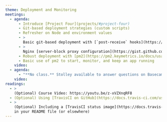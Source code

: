 ```yaml
---
theme: Deployment and Monitoring
meetings:
  - agenda:
      - Introduce [Project Four](projects/#project-four)
      - Git-based deployment strategies (custom scripts)
      - Refresher on Node and environment values
      - >
        Basic git-based deployment with [`post-receive` hooks](https://gist.github.com/profstolley/9d4baf6e73be444c900c19a8d5458ddb#file-post-receive)
      - >
        Nginx [server-block proxy configuration](https://gist.github.com/profstolley/9d4baf6e73be444c900c19a8d5458ddb#file-proxy-nginx-conf)
      - Robust deployment with [pm2](https://pm2.keymetrics.io/docs/usage/deployment/)
      - Basic use of pm2 to start, monitor, and keep an app running
    video:
  - agenda:
      - "**No class.** Stolley available to answer questions on Basecamp."
    video:
readings:
  - >
    (Optional) Course Video: https://youtu.be/z-xVZXnqRF8
  - (Optional) Using [TravisCI on GitHub](https://docs.travis-ci.com/user/languages/javascript-with-nodejs/)
  - >
    (Optional) Including a [TravisCI status image](https://docs.travis-ci.com/user/status-images/)
    in your README file (or elsewhere)
---
```

